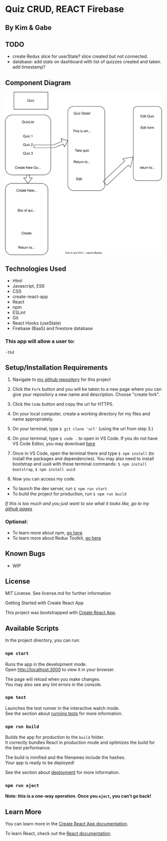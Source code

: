 # Quiz CRUD, REACT Firebase

## By Kim & Gabe

## TODO
* create Redux slice for userState? slice created but not connected.
* database: add stats on dashboard with list of quizzes created and taken. add timestamp?

## Component Diagram
 ![Diagram of components](src/assets/diagram.drawio.svg)

## Technologies Used

* Html
* Javascript, ES6
* CSS
* create-react-app
* React
* npm 
* ESLint
* Git
* React Hooks (useState)
* Firebase (BaaS) and firestore database

###  This app will allow a user to:
    -tbd

## Setup/Installation Requirements

1. Navigate to [my github repository](https://github.com/kimmykokonut/quiz-of-choice) for this project 

2. Click the `Fork` button and  you will be taken to a new page where you can give your repository a new name and description. Choose "create fork".

3. Click the `Code` button and copy the url for HTTPS.

4. On your local computer, create a working directory for my files and name appropriately.

5. On your terminal, type `$ git clone 'url'` (using the url from step 3.)

6. On your terminal, type `$ code .` to open in VS Code.  If you do not have VS Code Editor, you may download [here](https://code.visualstudio.com/)

7. Once in VS Code, open the terminal there and type 
`$ npm install` (to install the packages and dependencies). 
You may also need to install bootstrap and uuid with these terminal commands: `$ npm install bootstrap`, 
`$ npm install uuid`

8.  Now you can access my code. 
* To launch the dev server, run `$ npm run start`
* To build the project for production, run `$ npm run build`

_If this is too much and you just want to see what it looks like, go to my [github pages](https://kimmykokonut.github.io/quiz-of-choice)_

### Optional:
* To learn more about npm, [go here](https://www.freecodecamp.org/news/what-is-npm-a-node-package-manager-tutorial-for-beginners/)
* To learn more about Redux Toolkit, [go here](https://redux-toolkit.js.org/introduction/getting-started)

## Known Bugs
* WIP

## License
MIT License. See license.md for further information

Getting Started with Create React App

This project was bootstrapped with [Create React App](https://github.com/facebook/create-react-app).

## Available Scripts

In the project directory, you can run:

### `npm start`

Runs the app in the development mode.\
Open [http://localhost:3000](http://localhost:3000) to view it in your browser.

The page will reload when you make changes.\
You may also see any lint errors in the console.

### `npm test`

Launches the test runner in the interactive watch mode.\
See the section about [running tests](https://facebook.github.io/create-react-app/docs/running-tests) for more information.

### `npm run build`

Builds the app for production to the `build` folder.\
It correctly bundles React in production mode and optimizes the build for the best performance.

The build is minified and the filenames include the hashes.\
Your app is ready to be deployed!

See the section about [deployment](https://facebook.github.io/create-react-app/docs/deployment) for more information.

### `npm run eject`

**Note: this is a one-way operation. Once you `eject`, you can't go back!**
## Learn More

You can learn more in the [Create React App documentation](https://facebook.github.io/create-react-app/docs/getting-started).

To learn React, check out the [React documentation](https://reactjs.org/).